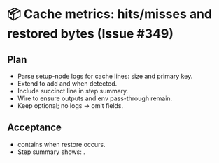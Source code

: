 # 📦 Cache metrics: hits/misses and restored bytes (Issue #349)

## Plan

- Parse setup-node logs for cache lines: size and primary key.
- Extend to add and when detected.
- Include succinct line in step summary.
- Wire to ensure outputs and env pass-through remain.
- Keep optional; no logs → omit fields.

## Acceptance

- contains when restore occurs.
- Step summary shows: .
